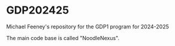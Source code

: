 # GDP202425
Michael Feeney's repository for the GDP1 program for 2024-2025

The main code base is called "NoodleNexus".
